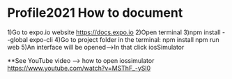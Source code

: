 # Profile2021 How to document
1)Go to expo.io website
https://docs.expo.io
2)Open terminal
3)npm install --global expo-cli
4)Go to project folder in the terminal:
	npm install
	npm run web
5)An interface will be opened-->In that click iosSimulator


**See YouTube video —> how to open iossimulator
https://www.youtube.com/watch?v=MSThF_-ySl0
